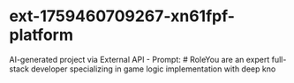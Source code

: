 # ext-1759460709267-xn61fpf-platform
AI-generated project via External API - Prompt: # RoleYou are an expert full-stack developer specializing in game logic implementation with deep kno
